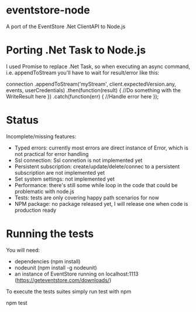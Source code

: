 # eventstore-node
A port of the EventStore .Net ClientAPI to Node.js

# Porting .Net Task to Node.js

I used Promise to replace .Net Task, so when executing an async command, i.e. appendToStream you'll have to wait for result/error like this:

connection
	.appendToStream('myStream', client.expectedVersion.any, events, userCredentials)
	.then(function(result) {
		//Do something with the WriteResult here
	})
	.catch(function(err) {
		//Handle error here
	});

# Status

Incomplete/missing features:

- Typed errors: currently most errors are direct instance of Error, which is not practical for error handling
- Ssl connection: Ssl connetion is not implemented yet
- Persistent subscription: create/update/delete/connec to a persistent subscription are not implemented yet
- Set system settings: not implemented yet
- Performance: there's still some while loop in the code that could be problematic with node.js
- Tests: tests are only covering happy path scenarios for now
- NPM package: no package released yet, I will release one when code is production ready

# Running the tests
You will need:

- dependencies (npm install)
- nodeunit (npm install -g nodeunit)
- an instance of EventStore running on localhost:1113 (https://geteventstore.com/downloads/)

To execute the tests suites simply run test with npm

npm test
